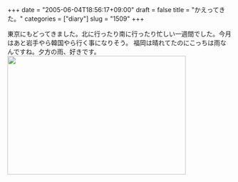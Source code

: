+++
date = "2005-06-04T18:56:17+09:00"
draft = false
title = "かえってきた。"
categories = ["diary"]
slug = "1509"
+++

東京にもどってきました。北に行ったり南に行ったり忙しい一週間でした。今月はあと岩手やら韓国やら行く事になりそう。
福岡は晴れてたのにこっちは雨なんですね。夕方の雨、好きです。
<img src="http://ieiriblog.jugem.jp/?image=4181" width="400" height="266" alt="" class="pict" />
